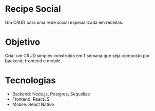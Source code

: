 # Recipe Social

Um CRUD para uma rede social especializada em receitas.

# Objetivo

Criar um CRUD simples construído em 1 semana que seja composto por backend, frontend e mobile.

# Tecnologias
* Backend: Node.js, Postgres, Sequelize
* Frontend: ReactJS
* Mobile: React Native
